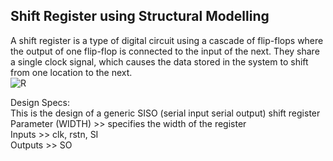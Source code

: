 ## Shift Register using Structural Modelling

A shift register is a type of digital circuit using a cascade of flip-flops where the output of one flip-flop is connected to the input of the next.
They share a single clock signal, which causes the data stored in the system to shift from one location to the next.                                                                                                                                    
![R](https://github.com/EngAhmed21/Sub-RTL-Projects/assets/90782588/a6876fdd-4363-42d5-afaf-f469bda49d83)

Design Specs:                                                                                                                                   
This is the design of a generic SISO (serial input serial output) shift register                                                                                                                                   
Parameter (WIDTH) >> specifies the width of the register                                                                                                                                   
Inputs >> clk, rstn, SI                                                                                                                                   
Outputs >> SO                                                                                                                                   
